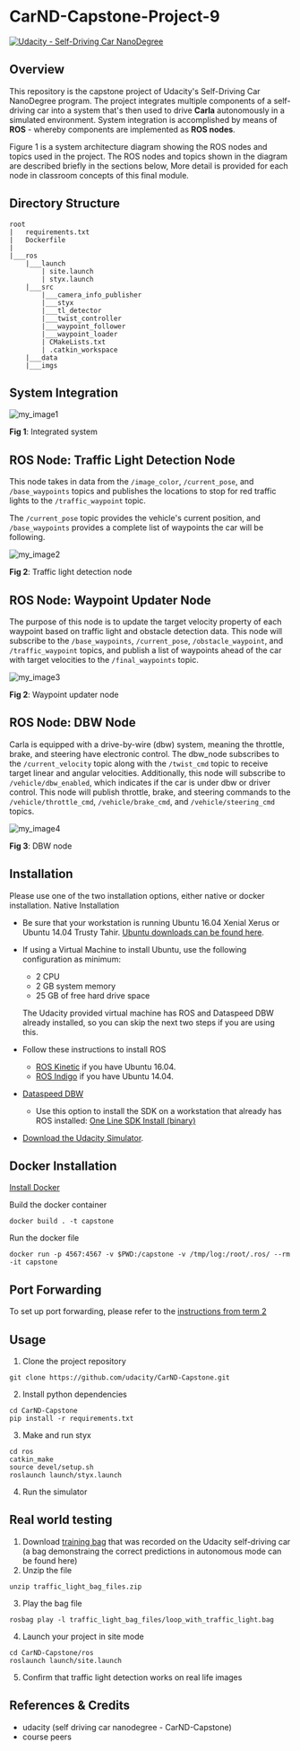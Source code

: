 # **CarND-Capstone-Project-9** 
[![Udacity - Self-Driving Car NanoDegree](https://s3.amazonaws.com/udacity-sdc/github/shield-carnd.svg)](http://www.udacity.com/drive)

Overview
---

This repository is the capstone project of Udacity's Self-Driving Car NanoDegree program. The project integrates multiple components of a self-driving car into a system that's then used to drive **Carla** autonomously in a simulated environment. System integration is accomplished by means of **ROS** - whereby components are implemented as **ROS nodes**.

Figure 1 is a system architecture diagram showing the ROS nodes and topics used in the project. The ROS nodes and topics shown in the diagram are described briefly in the sections below, More detail is provided for each node in classroom concepts of this final module.


Directory Structure
---

```
root
|   requirements.txt
|   Dockerfile
|  
|___ros
    |___launch
        | site.launch
        | styx.launch
    |___src   
        |___camera_info_publisher
        |___styx
        |___tl_detector
        |___twist_controller
        |___waypoint_follower
        |___waypoint_loader
        | CMakeLists.txt
        | .catkin_workspace
    |___data
    |___imgs
```


System Integration
---

![my_image1](https://user-images.githubusercontent.com/76077647/134168734-3ec501c6-2c51-46da-a159-a6c0e4f15d9d.JPG)

**Fig 1**: Integrated system


ROS Node: Traffic Light Detection Node
---

This node takes in data from the ```/image_color```, ```/current_pose```, and ```/base_waypoints``` topics and publishes the locations to stop for red traffic lights to the ```/traffic_waypoint``` topic.

The ```/current_pose``` topic provides the vehicle's current position, and ```/base_waypoints``` provides a complete list of waypoints the car will be following.

![my_image2](https://user-images.githubusercontent.com/76077647/134168273-314ae4f9-d636-42a9-bac8-85a88aa18947.JPG)

**Fig 2**: Traffic light detection node


ROS Node: Waypoint Updater Node
---

The purpose of this node is to update the target velocity property of each waypoint based on traffic light and obstacle detection data. This node will subscribe to the ```/base_waypoints```, ```/current_pose```, ```/obstacle_waypoint```, and ```/traffic_waypoint``` topics, and publish a list of waypoints ahead of the car with target velocities to the ```/final_waypoints``` topic.

![my_image3](https://user-images.githubusercontent.com/76077647/134168463-9c6a774b-a1ef-40b5-94ab-b7330b126d6d.JPG)

**Fig 2**: Waypoint updater node


ROS Node: DBW Node
---

Carla is equipped with a drive-by-wire (dbw) system, meaning the throttle, brake, and steering have electronic control. The dbw_node subscribes to the ```/current_velocity``` topic along with the ```/twist_cmd``` topic to receive target linear and angular velocities. Additionally, this node will subscribe to ```/vehicle/dbw_enabled```, which indicates if the car is under dbw or driver control. This node will publish throttle, brake, and steering commands to the ```/vehicle/throttle_cmd```, ```/vehicle/brake_cmd```, and ```/vehicle/steering_cmd``` topics.

![my_image4](https://user-images.githubusercontent.com/76077647/134168692-e9d43dc7-887d-4b78-bfe9-20cdc8b132ea.JPG)

**Fig 3**: DBW node


Installation
---

Please use one of the two installation options, either native or docker installation.
Native Installation

- Be sure that your workstation is running Ubuntu 16.04 Xenial Xerus or Ubuntu 14.04 Trusty Tahir. [Ubuntu downloads can be found here](https://www.ubuntu.com/download/desktop).

- If using a Virtual Machine to install Ubuntu, use the following configuration as minimum:
  - 2 CPU
  - 2 GB system memory
  - 25 GB of free hard drive space

  The Udacity provided virtual machine has ROS and Dataspeed DBW already installed, so you can skip the next two steps if you are using this.

- Follow these instructions to install ROS
  - [ROS Kinetic](http://wiki.ros.org/kinetic/Installation/Ubuntu) if you have Ubuntu 16.04.
  - [ROS Indigo](http://wiki.ros.org/indigo/Installation/Ubuntu) if you have Ubuntu 14.04.

- [Dataspeed DBW](https://bitbucket.org/DataspeedInc/dbw_mkz_ros)
  - Use this option to install the SDK on a workstation that already has ROS installed: [One Line SDK Install (binary)](https://bitbucket.org/DataspeedInc/dbw_mkz_ros/src/81e63fcc335d7b64139d7482017d6a97b405e250/ROS_SETUP.md?fileviewer=file-view-default)

- [Download the Udacity Simulator](https://github.com/udacity/CarND-Capstone/releases).

Docker Installation
---

[Install Docker](https://docs.docker.com/engine/installation/)

Build the docker container

```
docker build . -t capstone
```

Run the docker file

```
docker run -p 4567:4567 -v $PWD:/capstone -v /tmp/log:/root/.ros/ --rm -it capstone
```

Port Forwarding
---

To set up port forwarding, please refer to the [instructions from term 2](https://classroom.udacity.com/nanodegrees/nd013/parts/40f38239-66b6-46ec-ae68-03afd8a601c8/modules/0949fca6-b379-42af-a919-ee50aa304e6a/lessons/f758c44c-5e40-4e01-93b5-1a82aa4e044f/concepts/16cf4a78-4fc7-49e1-8621-3450ca938b77)

Usage
---

1. Clone the project repository
```
git clone https://github.com/udacity/CarND-Capstone.git
```

2. Install python dependencies

```
cd CarND-Capstone
pip install -r requirements.txt
```
3. Make and run styx

```
cd ros
catkin_make
source devel/setup.sh
roslaunch launch/styx.launch
```
4. Run the simulator

Real world testing
---

1. Download [training bag](https://drive.google.com/file/d/0B2_h37bMVw3iYkdJTlRSUlJIamM/view?usp=sharing) that was recorded on the Udacity self-driving car (a bag demonstraing the correct predictions in autonomous mode can be found here)
2. Unzip the file

```
unzip traffic_light_bag_files.zip
```

3. Play the bag file

```
rosbag play -l traffic_light_bag_files/loop_with_traffic_light.bag
```

4. Launch your project in site mode

```
cd CarND-Capstone/ros
roslaunch launch/site.launch
```

5. Confirm that traffic light detection works on real life images

References & Credits
---

* udacity (self driving car nanodegree - CarND-Capstone)
* course peers
